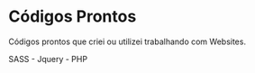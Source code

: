 # Códigos Prontos

Códigos prontos que criei ou utilizei trabalhando com Websites.

SASS - Jquery - PHP
